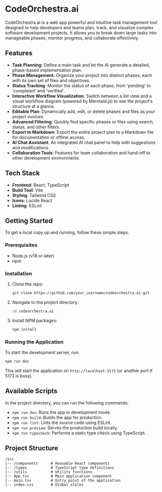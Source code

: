 # CodeOrchestra.ai

CodeOrchestra.ai is a web app powerful and intuitive task management tool designed to help developers and teams plan, track, and visualize complex software development projects. It allows you to break down large tasks into manageable phases, monitor progress, and collaborate effectively.

## Features

- **Task Planning**: Define a main task and let the AI generate a detailed, phase-based implementation plan.
- **Phase Management**: Organize your project into distinct phases, each with its own set of files and objectives.
- **Status Tracking**: Monitor the status of each phase, from 'pending' to 'completed' and 'verified'.
- **Interactive Workflow Visualization**: Switch between a list view and a visual workflow diagram (powered by Mermaid.js) to see the project's structure at a glance.
- **Editable Plan**: Dynamically add, edit, or delete phases and files as your project evolves.
- **Advanced Filtering**: Quickly find specific phases or files using search, status, and other filters.
- **Export to Markdown**: Export the entire project plan to a Markdown file for documentation or offline access.
- **AI Chat Assistant**: An integrated AI chat panel to help with suggestions and modifications.
- **Collaboration Tools**: Features for team collaboration and hand-off to other development environments.

## Tech Stack

- **Frontend**: React, TypeScript
- **Build Tool**: Vite
- **Styling**: Tailwind CSS
- **Icons**: Lucide React
- **Linting**: ESLint

## Getting Started

To get a local copy up and running, follow these simple steps.

### Prerequisites

- Node.js (v18 or later)
- npm

### Installation

1. Clone the repo:
   ```sh
   git clone https://github.com/your_username/codeorchestra.ai.git
   ```
2. Navigate to the project directory:
   ```sh
   cd codeorchestra.ai
   ```
3. Install NPM packages:
   ```sh
   npm install
   ```

### Running the Application

To start the development server, run:

```sh
npm run dev
```

This will start the application on `http://localhost:5173` (or another port if 5173 is busy).

## Available Scripts

In the project directory, you can run the following commands:

- `npm run dev`: Runs the app in development mode.
- `npm run build`: Builds the app for production.
- `npm run lint`: Lints the source code using ESLint.
- `npm run preview`: Serves the production build locally.
- `npm run typecheck`: Performs a static type check using TypeScript.

## Project Structure

```
/src
|-- /components      # Reusable React components
|-- /types           # TypeScript type definitions
|-- /utils           # Utility functions
|-- App.tsx          # Main application component
|-- main.tsx         # Entry point of the application
|-- index.css        # Global styles
```
